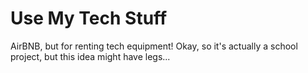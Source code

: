 # Use My Tech Stuff

AirBNB, but for renting tech equipment! Okay, so it's actually a school project, but this idea might have legs...
